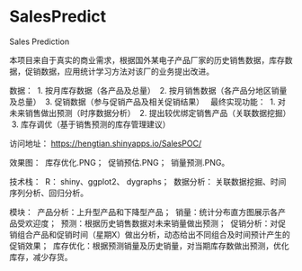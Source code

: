 # SalesPredict
Sales Prediction

本项目来自于真实的商业需求，根据国外某电子产品厂家的历史销售数据，库存数据，促销数据，应用统计学习方法对该厂的业务提出改进。

数据：
  1. 按月库存数据（各产品及总量）
  2. 按月销售数据（各产品分地区销量及总量）
  3. 促销数据（参与促销产品及相关促销结果）
  
最终实现功能：
  1. 对未来销售做出预测（时序数据分析）
  2. 提出较优绑定销售产品（关联数据挖掘）
  3. 库存调优（基于销售预测的库存管理建议）

访问地址：
  https://hengtian.shinyapps.io/SalesPOC/


效果图：
  库存优化.PNG；
  促销预估.PNG；
  销量预测.PNG。

技术栈：
  R： shiny、ggplot2、 dygraphs；
  数据分析： 关联数据挖掘、时间序列分析、回归分析。

模块：
  产品分析：上升型产品和下降型产品；
  销量：统计分布直方图展示各产品受欢迎度；
  预测：根据历史销售数据对未来销量做出预测；
  促销分析：对促销组合产品和促销时间（星期X）做出分析，动态给出不同组合及时间预计产生的促销效果；
  库存优化：根据预测销量及历史销量，对当期库存数做出预测，优化库存，减少存货。
